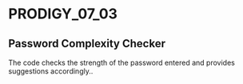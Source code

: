 # PRODIGY_07_03
<h2>Password Complexity Checker</h2>
<p>The code checks the strength of the password entered and provides suggestions accordingly..</p>
